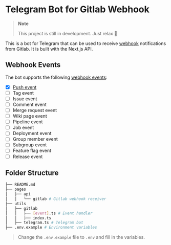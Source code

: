 # Telegram Bot for Gitlab Webhook

> **Note**
>
> This project is still in development. Just relax 🙂

This is a bot for Telegram that can be used to receive [webhook](https://docs.gitlab.com/ee/user/project/integrations/webhook_events.html#push-events) notifications from Gitlab. It is built with the Next.js API.

## Webhook Events

The bot supports the following [webhook events](https://docs.gitlab.com/ee/user/project/integrations/webhook_events.html#push-events):

- [x] [Push event](/utils/gitlab/push.ts)
- [ ] Tag event
- [ ] Issue event
- [ ] Comment event
- [ ] Merge request event
- [ ] Wiki page event
- [ ] Pipeline event
- [ ] Job event
- [ ] Deployment event
- [ ] Group member event
- [ ] Subgroup event
- [ ] Feature flag event
- [ ] Release event

## Folder Structure

```bash
├── README.md
├── pages
│   ├── api
│   │   └── gitlab # Gitlab webhook receiver
├── utils
│   ├── gitlab
│   │   ├── [event].ts # Event handler
│   │   ├── index.ts
│   ├── telegram.ts # Telegram bot
├── .env.example # Environment variables
```

> Change the `.env.example` file to `.env` and fill in the variables.

